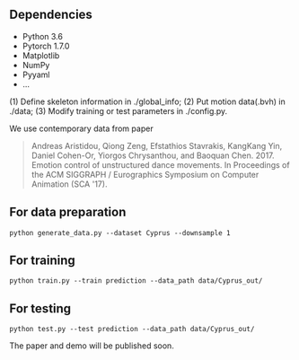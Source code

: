 

## Dependencies

- Python 3.6
- Pytorch 1.7.0
- Matplotlib
- NumPy
- Pyyaml
- ...

(1) Define skeleton information in ./global_info; (2) Put motion data(.bvh) in ./data; (3) Modify training or test parameters in ./config.py.

We use contemporary data from paper 

> Andreas Aristidou, Qiong Zeng, Efstathios Stavrakis, KangKang Yin, Daniel Cohen-Or, Yiorgos Chrysanthou, and Baoquan Chen. 2017. Emotion control of unstructured dance movements. In Proceedings of the ACM SIGGRAPH / Eurographics Symposium on Computer Animation (SCA '17).

## For data preparation

```
python generate_data.py --dataset Cyprus --downsample 1
```

## For training

```
python train.py --train prediction --data_path data/Cyprus_out/
```

## For testing

```
python test.py --test prediction --data_path data/Cyprus_out/
```



The paper and demo will be published soon.



